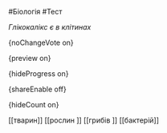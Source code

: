 #Біологія #Тест

*Глікокалікс є в клітинах*

{noChangeVote on}

{preview on}

{hideProgress on}

{shareEnable off}

{hideCount on}

[[тварин]]
[[рослин ]]
[[грибів ]]
[[бактерій]]
